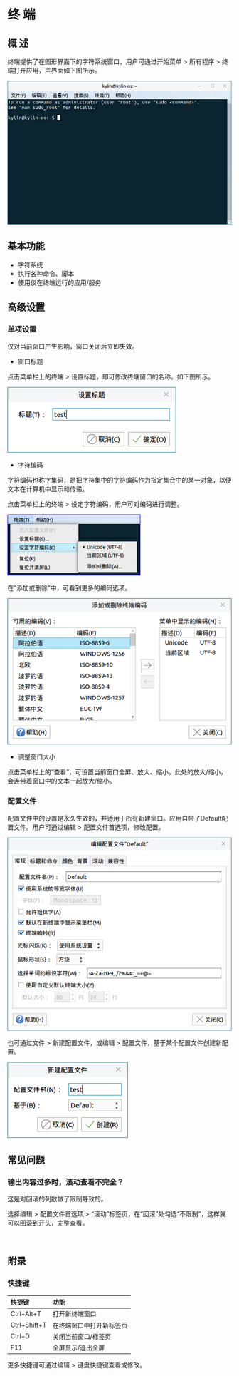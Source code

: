 # 终 端
## 概 述
终端提供了在图形界面下的字符系统窗口，用户可通过开始菜单 > 所有程序 > 终端打开应用，主界面如下图所示。

![图 1 终端界面-big](image/1.png)
<br>

## 基本功能
- 字符系统
- 执行各种命令、脚本
- 使用仅在终端运行的应用/服务

## 高级设置
### 单项设置
仅对当前窗口产生影响，窗口关闭后立即失效。

- 窗口标题

点击菜单栏上的终端 > 设置标题，即可修改终端窗口的名称。如下图所示。

![图 2 设置窗口标题](image/2.png)

- 字符编码

字符编码也称字集码，是把字符集中的字符编码作为指定集合中的某一对象，以便文本在计算机中显示和传递。

点击菜单栏上的终端 > 设定字符编码，用户可对编码进行调整。

![图 3 设置编码](image/3.png)

在“添加或删除”中，可看到更多的编码选项。

![图 4 更多编码](image/4.png)

- 调整窗口大小

点击菜单栏上的“查看”，可设置当前窗口全屏、放大、缩小。此处的放大/缩小，会连带着窗口中的文本一起放大/缩小。

### 配置文件

配置文件中的设置是永久生效的，并适用于所有新建窗口。应用自带了Default配置文件。用户可通过编辑 > 配置文件首选项，修改配置。

![图 5 修改Default配置文件](image/5.png)

也可通过文件 > 新建配置文件，或编辑 > 配置文件，基于某个配置文件创建新配置。

![图 6 新建配置](image/6.png)
<br>

## 常见问题
### 输出内容过多时，滚动查看不完全？
这是对回滚的列数做了限制导致的。

选择编辑 > 配置文件首选项 > “滚动”标签页，在“回滚”处勾选“不限制”，这样就可以回滚到开头，完整查看。

<br>

## 附录
### 快捷键

|  快捷键 |  功能|
| :------------ | :------------ |
| Ctrl+Alt+T  |  打开新终端窗口 |
|  Ctrl+Shift+T | 在终端窗口中打开新标签页  |
| Ctrl+D  | 关闭当前窗口/标签页  |
| F11  |  全屏显示/退出全屏 |

更多快捷键可通过编辑 > 键盘快捷键查看或修改。

